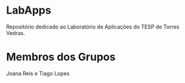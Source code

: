 # LabApps

Repositório dedicado ao Laboratório de Aplicações do TESP de Torres Vedras.

# Membros dos Grupos

Joana Reis e Tiago Lopes

